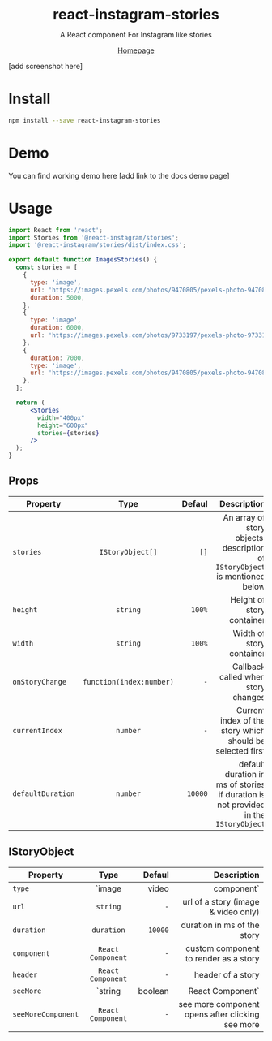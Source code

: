 <h1 style="margin: 0" align="center">react-instagram-stories</h1>
<p align="center">A React component For Instagram like stories</p>

<p align="center"><a href="">Homepage</a>

[add screenshot here]

# Install
```sh
npm install --save react-instagram-stories
```

# Demo

You can find working demo here [add link to the docs demo page]

# Usage

```jsx
import React from 'react';
import Stories from '@react-instagram/stories';
import '@react-instagram/stories/dist/index.css';

export default function ImagesStories() {
  const stories = [
    {
      type: 'image',
      url: 'https://images.pexels.com/photos/9470805/pexels-photo-9470805.jpeg?w=300',
      duration: 5000,
    },
    {
      type: 'image',
      duration: 6000,
      url: 'https://images.pexels.com/photos/9733197/pexels-photo-9733197.jpeg?w=300',
    },
    {
      duration: 7000,
      type: 'image',
      url: 'https://images.pexels.com/photos/9470805/pexels-photo-9470805.jpeg?w=300',
    },
  ];

  return (
      <Stories
        width="400px"
        height="600px"
        stories={stories}
      />
  );
}
```


## Props


| Property                 | Type                          | Defaul        | Description                                                                             |
| ------------------------ |:-----------------------------:| -------------:| ---------------------------------------------------------------------------------------:|
| `stories`                | `IStoryObject[]`              | `[]`          |  An array of story objects. description of `IStoryObject` is mentioned below            |
| `height`                 | `string`                      | `100%`        |  Height of story container                                                              |
| `width`                  | `string`                      | `100%`        |  Width of story container                                                               |
| `onStoryChange`          | `function(index:number)`      | `-`           |  Callback called when story changes                                                     |
| `currentIndex`           | `number`                      | `-`           |  Current index of the story which should be selected first                              |
| `defaultDuration`        | `number`                      |  `10000`      |  default duration in ms of stories if duration is not provided in the `IStoryObject`    |

## IStoryObject

| Property              | Type                             | Defaul       | Description                                                 |
| --------------------- |:--------------------------------:| ------------:| -----------------------------------------------------------:|
| `type`                | `image|video|component`          | `-`          |  type of story to render                                    |
| `url`                 | `string`                         | `-`          |  url of a story (image & video only)                        |
| `duration`            | `duration`                       | `10000`      |  duration in ms of the story                                |
| `component`           | `React Component`                | `-`          |  custom component to render as a story                      |
| `header`              | `React Component`                | `-`          |  header of a story                                          |
| `seeMore`             | `string|boolean|React Component` | `true`       |  See more action text                                       |
| `seeMoreComponent`    | `React Component`                | `-`          |  see more component opens after clicking see more           |

